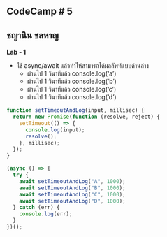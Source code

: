 ## CodeCamp # 5

## ชญานิน ชลหาญ

**Lab - 1**
- ใช้ async/await แล้วทำให้สามารถได้ผลลัพท์แบบด้านล่าง
  - ผ่านไป 1 วินาทีแล้ว console.log(‘a’)
  - ผ่านไป 1 วินาทีแล้ว console.log(‘b’)
  - ผ่านไป 1 วินาทีแล้ว console.log(‘c’)
  - ผ่านไป 1 วินาทีแล้ว console.log(‘d’)



```javascript
function setTimeoutAndLog(input, millisec) {
  return new Promise(function (resolve, reject) {
    setTimeout(() => {
      console.log(input);
      resolve();
    }, millisec);
  });
}

(async () => {
  try {
    await setTimeoutAndLog("A", 1000);
    await setTimeoutAndLog("B", 1000);
    await setTimeoutAndLog("C", 1000);
    await setTimeoutAndLog("D", 1000);
  } catch (err) {
    console.log(err);
  }
})();
```
